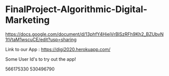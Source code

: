 # FinalProject-Algorithmic-Digital-Marketing

https://docs.google.com/document/d/13phfY4HiejVrBlSzRFh9Kh2_BZUbvN1tVtaM1wscuCE/edit?usp=sharing

Link to our App : https://digi2020.herokuapp.com/

Some User Id's to try out the app!

566175330
530496790
